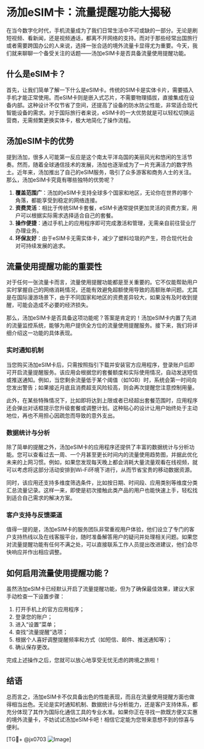 # 汤加eSIM卡：流量提醒功能大揭秘

在当今数字化时代，手机流量成为了我们日常生活中不可或缺的一部分。无论是刷短视频、看新闻，还是视频通话，都离不开网络的支持。而对于那些经常出国旅行或者需要跨国办公的人来说，选择一张合适的境外流量卡显得尤为重要。今天，我们就来聊聊一个备受关注的话题——汤加eSIM卡是否具备流量使用提醒功能。

## 什么是eSIM卡？

首先，让我们简单了解一下什么是eSIM卡。传统的SIM卡是实体卡片，需要插入手机才能正常使用。而eSIM卡则是嵌入式芯片，不需要物理插拔，直接集成在设备内部。这种设计不仅节省了空间，还提高了设备的防水防尘性能，非常适合现代智能设备的需求。对于国际旅行者来说，eSIM卡的一大优势就是可以轻松切换运营商，无需频繁更换实体卡，极大地简化了操作流程。

## 汤加eSIM卡的优势

提到汤加，很多人可能第一反应是这个南太平洋岛国的美丽风光和悠闲的生活节奏。然而，随着全球通信技术的发展，汤加也逐渐成为了一片充满活力的数字热土。近年来，汤加推出了自己的eSIM服务，吸引了众多游客和商务人士的关注。那么，汤加eSIM卡究竟有哪些独特的优势呢？

1. **覆盖范围广**：汤加的eSIM卡支持全球多个国家和地区，无论你在世界的哪个角落，都能享受到稳定的网络连接。
2. **资费灵活**：相比于传统SIM卡套餐，eSIM卡通常提供更加灵活的资费方案，用户可以根据实际需求选择适合自己的套餐。
3. **操作便捷**：通过手机上的应用程序即可完成激活和管理，无需亲自前往营业厅办理业务。
4. **环保友好**：由于eSIM卡无需实体卡，减少了塑料垃圾的产生，符合现代社会对可持续发展的追求。

## 流量使用提醒功能的重要性

对于任何一张流量卡而言，流量使用提醒功能都是至关重要的。它不仅能帮助用户实时掌握自己的网络消耗情况，还能有效避免超额使用导致的高额账单问题。尤其是在国际漫游场景下，由于不同国家和地区的资费差异较大，如果没有及时收到提醒，可能会造成不必要的经济损失。

那么，汤加eSIM卡是否具备这项功能呢？答案是肯定的！汤加eSIM卡内置了先进的流量监控系统，能够为用户提供全方位的流量使用提醒服务。接下来，我们将详细介绍这一功能的具体表现。

### 实时通知机制

当您购买汤加eSIM卡后，只需按照指引下载并安装官方应用程序，登录账户后即可开启流量提醒服务。该应用会根据您的套餐额度和实际使用情况，自动发送短信或推送通知。例如，当您剩余流量低于某个阈值（如1GB）时，系统会第一时间向您发出警告；如果接近月底且消费超支风险较高，则会再次提醒您注意控制用量。

此外，在某些特殊情况下，比如即将达到上限或者已经超出套餐范围时，应用程序还会弹出对话框提示您升级套餐或调整计划。这种贴心的设计让用户始终处于主动地位，再也不用担心因疏忽而导致的意外支出。

### 数据统计与分析

除了简单的提醒之外，汤加eSIM卡的应用程序还提供了丰富的数据统计与分析功能。您可以查看过去一周、一个月甚至更长时间内的流量使用趋势图，并据此优化未来的上网习惯。例如，如果您发现每天晚上都会消耗大量流量观看在线视频，就可以考虑将这部分活动安排到Wi-Fi环境下进行，从而节省宝贵的移动数据资源。

同时，该应用还支持多维度筛选条件，比如按日期、时间段、应用类别等维度分类汇总流量记录。这样一来，即使是初次接触此类产品的用户也能快速上手，轻松找到适合自己需求的解决方案。

### 客户支持与反馈渠道

值得一提的是，汤加eSIM卡的服务团队非常重视用户体验，他们设立了专门的客户支持热线以及在线客服平台，随时准备解答用户的疑问并处理相关问题。如果您对流量提醒功能有任何不满之处，可以直接联系工作人员提出改进建议，他们会尽快响应并作出相应调整。

## 如何启用流量使用提醒功能？

虽然汤加eSIM卡已经默认开启了流量提醒功能，但为了确保最佳效果，建议大家手动检查一下设置步骤：

1. 打开手机上的官方应用程序；
2. 登录您的账户；
3. 进入“设置”菜单；
4. 查找“流量提醒”选项；
5. 根据个人喜好调整提醒频率和方式（如短信、邮件、推送通知等）；
6. 确认保存更改。

完成上述操作之后，您就可以放心地享受无忧无虑的跨境之旅啦！

## 结语

总而言之，汤加eSIM卡不仅具备出色的性能表现，而且在流量使用提醒方面也做得相当出色。无论是实时通知机制、数据统计与分析能力，还是客户支持体系，都充分体现了其作为国际化通信工具的专业水准。如果你正在寻找一款既方便又实惠的境外流量卡，不妨试试汤加eSIM卡吧！相信它定能为您带来意想不到的惊喜与便利。

[TG💪+ @jx0703 ![Image](https://github.com/user-attachments/assets/dbca1d08-cadb-493c-b0ec-ad6f7a83f270)]